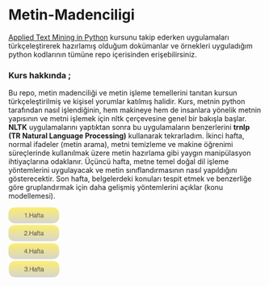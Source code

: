 # Metin-Madenciligi
[Applied Text Mining in Python](https://www.coursera.org/learn/python-text-mining) kursunu takip ederken uygulamaları türkçeleştirerek hazırlamış olduğum dokümanlar ve örnekleri uyguladığım python kodlarının tümüne repo içerisinden erişebilirsiniz. 

### Kurs hakkında ;
Bu repo, metin madenciliği ve metin işleme temellerini tanıtan kursun türkçeleştirilmiş ve kişisel yorumlar katılmış halidir. Kurs, metnin python tarafından nasıl işlendiğinin, hem makineye hem de insanlara yönelik metnin yapısının ve metni işlemek için nltk çerçevesine genel bir bakışla başlar. **NLTK** uygulamalarını yaptıktan sonra bu uygulamaların benzerlerini **trnlp (TR Natural Language Processing)** kullanarak tekrarladım. İkinci hafta, normal ifadeler (metin arama), metni temizleme ve makine öğrenimi süreçlerinde kullanılmak üzere metin hazırlama gibi yaygın manipülasyon ihtiyaçlarına odaklanır. Üçüncü hafta, metne temel doğal dil işleme yöntemlerini uygulayacak ve metin sınıflandırmasının nasıl yapıldığını gösterecektir. Son hafta, belgelerdeki konuları tespit etmek ve benzerliğe göre gruplandırmak için daha gelişmiş yöntemlerini açıklar (konu modellemesi).



[<img width="20%" src="docs/modules/ROOT/images/hafta-1.png">](/weeks/1.hafta.md)
</br>
[<img width="20%" src="docs/modules/ROOT/images/hafta-2.png">](/weeks/2.hafta.md)
</br>
[<img width="20%" src="docs/modules/ROOT/images/hafta-3.png">](/weeks/3.hafta.md)
</br>
[<img width="20%" src="docs/modules/ROOT/images/hafta-4.png">](/weeks/4.hafta.md)
